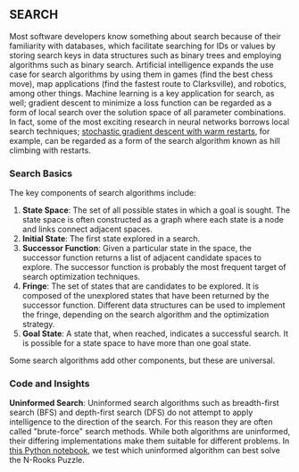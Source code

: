 ## SEARCH
Most software developers know something about search because of their familiarity with databases, which facilitate searching for IDs or values by storing search keys in data structures such as binary trees and employing algorithms such as binary search. Artificial intelligence expands the use case for search algorithms by using them in games (find the best chess move), map applications (find the fastest route to Clarksville), and robotics, among other things. Machine learning is a key application for search, as well; gradient descent to minimize a loss function can be regarded as a form of local search over the solution space of all parameter combinations. In fact, some of the most exciting research in neural networks borrows local search techniques; [stochastic gradient descent with warm restarts](https://arxiv.org/abs/1608.03983), for example, can be regarded as a form of the search algorithm known as hill climbing with restarts. 

### Search Basics
The key components of search algorithms include:
1. **State Space**: The set of all possible states in which a goal is sought. The state space is often constructed as a graph where each state is a node and links connect adjacent spaces.
2. **Initial State**: The first state explored in a search.
3. **Successor Function**: Given a particular state in the space, the successor function returns a list of adjacent candidate spaces to explore. The successor function is probably the most frequent target of search optimization techniques.
4. **Fringe**: The set of states that are candidates to be explored. It is composed of the unexplored states that have been returned by the successor function. Different data structures can be used to implement the fringe, depending on the search algorithm and the optimization strategy.
5. **Goal State**: A state that, when reached, indicates a successful search. It is possible for a state space to have more than one goal state.

Some search algorithms add other components, but these are universal.
### Code and Insights
**Uninformed Search**: Uninformed search algorithms such as breadth-first search (BFS) and depth-first search (DFS) do not attempt to apply intelligence to the direction of the search. For this reason they are often called "brute-force" search methods. While both algorithms are uninformed, their differing implementations make them suitable for different problems. In [this Python notebook](https://github.com/chrisfalter/DataScience/blob/master/AI/Search/uninformed_search.ipynb), we test which uninformed algorithm can best solve the N-Rooks Puzzle.
